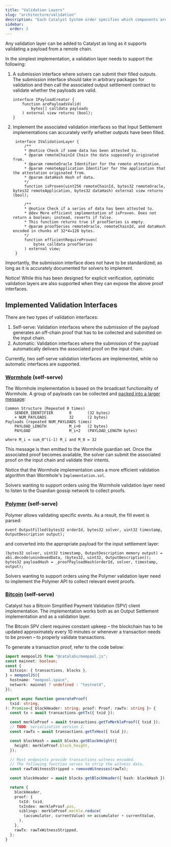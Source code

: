 ```yaml
---
title: "Validation Layers"
slug: "architecture/validation"
description: "Each Catalyst System order specifies which components are used for which aspects of the swap. Validation layers can be permissionlessly chosen by the issuer of an intent, and anyone can write a validation layer."
sidebar:
  order: 3
---
```


Any validation layer can be added to Catalyst as long as it supports validating a payload from a remote chain.

In the simplest implementation, a validation layer needs to support the following:

1. A submission interface where solvers can submit their filled outputs. The submission interface should take in arbitrary packages for validation and then call the associated output settlement contract to validate whether the payloads are valid.
    ```solidity
    interface IPayloadCreator {
        function arePayloadsValid(
            bytes[] calldata payloads
        ) external view returns (bool);
    }
    ```

2. Implement the associated validation interfaces so that Input Settlement implementations can accurately verify whether outputs have been filled.
   ```solidity
    interface IValidationLayer {
        /**
        * @notice Check if some data has been attested to.
        * @param remoteChainId Chain the data supposedly originated from.
        * @param remoteOracle Identifier for the remote attestation.
        * @param remoteApplication Identifier for the application that the attestation originated from.
        * @param dataHash Hash of data.
        */
        function isProven(uint256 remoteChainId, bytes32 remoteOracle, bytes32 remoteApplication, bytes32 dataHash) external view returns (bool);

        /**
        * @notice Check if a series of data has been attested to.
        * @dev More efficient implementation of isProven. Does not return a boolean; instead, reverts if false.
        * This function returns true if proofSeries is empty.
        * @param proofSeries remoteOracle, remoteChainId, and dataHash encoded in chunks of 32*4=128 bytes.
        */
        function efficientRequireProven(
            bytes calldata proofSeries
        ) external view;
    }
    ```

Importantly, the submission interface does not have to be standardized; as long as it is accurately documented for solvers to implement.

Notice! While this has been designed for explicit verification, optimistic validation layers are also supported when they can expose the above proof interfaces.

## Implemented Validation Interfaces

There are two types of validation interfaces:
1. Self-serve: Validation interfaces where the submission of the payload generates an off-chain proof that has to be collected and submitted on the input chain.
2. Automatic: Validation interfaces where the submission of the payload automatically delivers the associated proof on the input chain.

Currently, two self-serve validation interfaces are implemented, while no automatic interfaces are supported.

### [Wormhole](https://github.com/catalystsystem/catalyst-intent/blob/main/src/oracles/wormhole/WormholeOracle.sol) (self-serve)

The Wormhole implementation is based on the broadcast functionality of Wormhole. A group of payloads can be collected and [packed into a larger message](https://github.com/catalystsystem/catalyst-intent/blob/fcdbdc6a77734ddc56be0e5de737f324cbba670d/src/libs/MessageEncodingLib.sol#L30-L44):

```solidity
Common Structure (Repeated 0 times)
    SENDER_IDENTIFIER       0       (32 bytes)
    + NUM_PAYLOADS          32      (2 bytes)
Payloads (repeated NUM_PAYLOADS times)
    PAYLOAD_LENGTH          M_i+0   (2 bytes)
    PAYLOAD                 M_i+2   (PAYLOAD_LENGTH bytes)

where M_i = sum_0^(i-1) M_i and M_0 = 32
```

This message is then emitted to the Wormhole guardian set. Once the associated proof becomes available, the solver can submit the associated proof on the input chain and validate their intents.

Notice that the Wormhole implementation uses a more efficient validation algorithm than Wormhole's `Implementation.sol`.

Solvers wanting to support orders using the Wormhole validation layer need to listen to the Guardian gossip network to collect proofs.

### [Polymer](https://github.com/catalystsystem/catalyst-intent/blob/main/src/oracles/polymer/PolymerOracle.sol) (self-serve)

Polymer allows validating specific events. As a result, the fill event is parsed:
```solidity
event OutputFilled(bytes32 orderId, bytes32 solver, uint32 timestamp, OutputDescription output);
```

and converted into the appropriate payload for the input settlement layer:
```solidity
(bytes32 solver, uint32 timestamp, OutputDescription memory output) = abi.decode(unindexedData, (bytes32, uint32, OutputDescription));
bytes32 payloadHash = _proofPayloadHash(orderId, solver, timestamp, output);
```

Solvers wanting to support orders using the Polymer validation layer need to implement the Polymer API to collect relevant event proofs.

### [Bitcoin](https://github.com/catalystsystem/catalyst-intent/blob/main/src/oracles/bitcoin/BitcoinOracle.sol) (self-serve)

Catalyst has a Bitcoin Simplified Payment Validation (SPV) client implementation. The implementation works both as an Output Settlement implementation and as a validation layer.

The Bitcoin SPV client requires constant upkeep – the blockchain has to be updated approximately every 10 minutes or whenever a transaction needs to be proven – to properly validate transactions.

To generate a transaction proof, refer to the code below:

```typescript
import mempoolJS from "@catalabs/mempool.js";
const mainnet: boolean;
const {
  bitcoin: { transactions, blocks },
} = mempoolJS({
  hostname: "mempool.space",
  network: mainnet ? undefined : "testnet4",
});

export async function generateProof(
  txid: string,
): Promise<{ blockHeader: string; proof: Proof; rawTx: string }> {
  const tx = await transactions.getTx({ txid });

  const merkleProof = await transactions.getTxMerkleProof({ txid });
  // TODO: serialization version 1.
  const rawTx = await transactions.getTxHex({ txid });

  const blockHash = await blocks.getBlockHeight({
    height: merkleProof.block_height,
  });

  // Most endpoints provide transactions witness encoded.
  // The following function serves to strip the witness data.
  const rawTxWitnessStripped = removeWitnesses(rawTx);

  const blockHeader = await blocks.getBlockHeader({ hash: blockHash });

  return {
    blockHeader,
    proof: {
      txId: txid,
      txIndex: merkleProof.pos,
      siblings: merkleProof.merkle.reduce(
        (accumulator, currentValue) => accumulator + currentValue,
      ),
    },
    rawTx: rawTxWitnessStripped,
  };
}
```